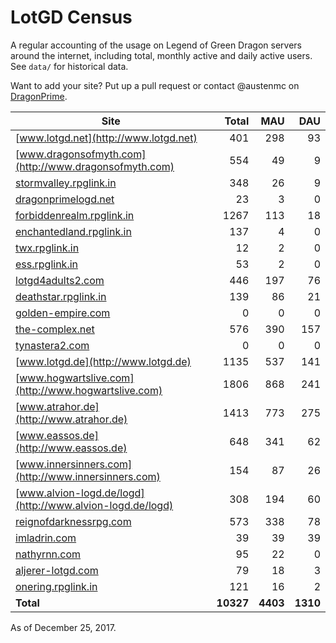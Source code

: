 # LotGD Census
A regular accounting of the usage on Legend of Green Dragon servers around the internet, including total, monthly active and daily active users. See `data/` for historical data.

Want to add your site? Put up a pull request or contact @austenmc on [DragonPrime](http://dragonprime.net).


Site | Total | MAU | DAU
--- | ---:| ---:| ---:
[www.lotgd.net](http://www.lotgd.net)|401|298|93
[www.dragonsofmyth.com](http://www.dragonsofmyth.com)|554|49|9
[stormvalley.rpglink.in](http://stormvalley.rpglink.in)|348|26|9
[dragonprimelogd.net](http://dragonprimelogd.net)|23|3|0
[forbiddenrealm.rpglink.in](http://forbiddenrealm.rpglink.in)|1267|113|18
[enchantedland.rpglink.in](http://enchantedland.rpglink.in)|137|4|0
[twx.rpglink.in](http://twx.rpglink.in)|12|2|0
[ess.rpglink.in](http://ess.rpglink.in)|53|2|0
[lotgd4adults2.com](http://lotgd4adults2.com)|446|197|76
[deathstar.rpglink.in](http://deathstar.rpglink.in)|139|86|21
[golden-empire.com](http://golden-empire.com)|0|0|0
[the-complex.net](http://the-complex.net)|576|390|157
[tynastera2.com](http://tynastera2.com)|0|0|0
[www.lotgd.de](http://www.lotgd.de)|1135|537|141
[www.hogwartslive.com](http://www.hogwartslive.com)|1806|868|241
[www.atrahor.de](http://www.atrahor.de)|1413|773|275
[www.eassos.de](http://www.eassos.de)|648|341|62
[www.innersinners.com](http://www.innersinners.com)|154|87|26
[www.alvion-logd.de/logd](http://www.alvion-logd.de/logd)|308|194|60
[reignofdarknessrpg.com](http://reignofdarknessrpg.com)|573|338|78
[imladrin.com](http://imladrin.com)|39|39|39
[nathyrnn.com](http://nathyrnn.com)|95|22|0
[aljerer-lotgd.com](http://aljerer-lotgd.com)|79|18|3
[onering.rpglink.in](http://onering.rpglink.in)|121|16|2
**Total**|**10327**|**4403**|**1310**

As of December 25, 2017.
